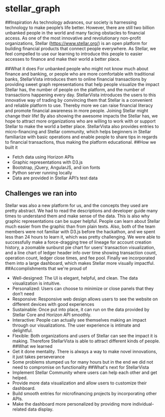 # stellar_graph

##Inspiration
As technology advances, our society is harnessing technology to make people’s life better. However, there are still two billion unbanked people in the world and many facing obstacles to financial access. As one of the most innovative and revolutionary non-profit organizations, Stellar (https://www.stellar.org/) is an open platform for building financial products that connect people everywhere. As Stellar, we feel compelled to use our learning to introduce this people to easier accesses to finance and make their world a better place. 

##What it does
For unbanked people who might not know much about finance and banking, or people who are more comfortable with traditional banks, StellarVista introduces them to online financial transactions by providing sweet graph representations that help people visualize the impact Stellar has, the number of people on the platform, and the number of transactions happening every day. StellarVista introduces the users to this innovative way of trading by convincing them that Stellar is a convenient and reliable platform to use. Thereby more we can raise financial literacy and promote financial awareness in more people. Joining Stellar might change their life! By also showing the awesome impacts the Stellar has, we hope to attract more organizations who are willing to work with or support Stellar to make the world a better place.
StellarVista also provides entries to micro-financing and Stellar community, which helps beginners in Stellar familiarize with basic operations and enable people to share tips in regards to financial transactions, thus making the platform educational.
##How we built it
* Fetch data using Horizon APIs 
* Graphic representations with D3.js
* Bootstrap, jQuery, AngularJS, and ion fonts
* Python server running locally
* Data are provided in Stellar API’s test data

## Challenges we ran into
Stellar was also a new platform for us, and the concepts they used are pretty abstract. We had to read the descriptions and developer guide many times to understand them and make sense of the data. This is also why graphic representations can be super helpful. People can learn about Stellar much easier from the graphic than from plain texts.
Also, both of the team members were not familiar with D3.js before the hackathon, and we spent less than 24 hours to learn it, which was pretty challenging. We were able to successfully make a force-dragging tree of lineage for account creation history, a zoomable sunburst pie chart for users’ transaction visualization, and a line chart of ledger header info over time showing transaction count, operation count, ledger close times, and fee pool. Finally we incorporated them into a large dashboard, which makes Stellar more visually impactful.
##Accomplishments that we're proud of
* Well-designed: The UI is elegant, helpful, and clean. The data visualization is intuitive.
* Personalized: Users can choose to minimize or close panels that they don’t need
* Responsive: Responsive web design allows users to see the website on different devices with good experiences
* Sustainable: Once put into place, it can run on the data provided by Stellar Core and Horizon API smoothly.
* Interactive: People can actually see themselves making an impact through our visualizations. The user experience is intimate and delightful.
* Flexible: Both organizations and users of Stellar can see the impact it is making. Therefore StellarVista is able to attract different kinds of people.
##What we learned
* Get it done mentality. There is always a way to make novel innovations, it just takes perseverance
* Some problems stumped us for many hours but in the end we did not need to compromise on functionality
##What's next for StellarVista
* Implement Stellar Community where users can help each other and get helped.
* Provide more data visualization and allow users to customize their dashboard.
* Build smooth entries for microfinancing projects by incorporating other APIs.
* Make the dashboard more personalized by providing more individual-related data display.
